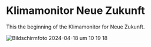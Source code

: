 # Klimamonitor Neue Zukunft

This the beginning of the Klimamonitor for Neue Zukunft.

![Bildschirmfoto 2024-04-18 um 10 19 18](https://github.com/felixmichel/klimamonitor/assets/11921821/ad720184-5496-405f-afc2-0cf3e8a71396)
